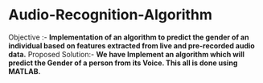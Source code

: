 # Audio-Recognition-Algorithm
Objective :-
**Implementation of  an algorithm to predict the gender of an individual based on features extracted from live and pre-recorded audio data.**
Proposed Solution:-
**We have Implement an algorithm which will predict the Gender of a person from its Voice. This all is done using MATLAB.**
